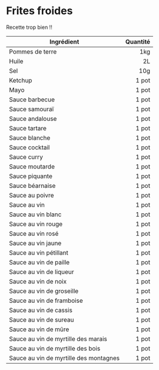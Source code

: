 # Frites froides

Recette trop bien !!

| Ingrédient | Quantité |
| --- | ---: |
| Pommes de terre | 1kg |
| Huile | 2L |
| Sel | 10g |
| Ketchup | 1 pot |
| Mayo | 1 pot |
| Sauce barbecue | 1 pot |
| Sauce samouraï | 1 pot |
| Sauce andalouse | 1 pot |
| Sauce tartare | 1 pot |
| Sauce blanche | 1 pot |
| Sauce cocktail | 1 pot |
| Sauce curry | 1 pot |
| Sauce moutarde | 1 pot |
| Sauce piquante | 1 pot |
| Sauce béarnaise | 1 pot |
| Sauce au poivre | 1 pot |
| Sauce au vin | 1 pot |
| Sauce au vin blanc | 1 pot |
| Sauce au vin rouge | 1 pot |
| Sauce au vin rosé | 1 pot |
| Sauce au vin jaune | 1 pot |
| Sauce au vin pétillant | 1 pot |
| Sauce au vin de paille | 1 pot |
| Sauce au vin de liqueur | 1 pot |
| Sauce au vin de noix | 1 pot |
| Sauce au vin de groseille | 1 pot |
| Sauce au vin de framboise | 1 pot |
| Sauce au vin de cassis | 1 pot |
| Sauce au vin de sureau | 1 pot |
| Sauce au vin de mûre | 1 pot |
| Sauce au vin de myrtille des marais | 1 pot |
| Sauce au vin de myrtille des bois | 1 pot |
| Sauce au vin de myrtille des montagnes | 1 pot |
